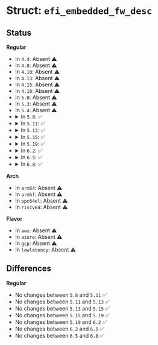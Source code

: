 # Struct: <code>efi_embedded_fw_desc</code>

## Status
<b>Regular</b>
<ul>
<li>
In <code>4.4</code>: Absent ⚠️
</li>
<li>
In <code>4.8</code>: Absent ⚠️
</li>
<li>
In <code>4.10</code>: Absent ⚠️
</li>
<li>
In <code>4.13</code>: Absent ⚠️
</li>
<li>
In <code>4.15</code>: Absent ⚠️
</li>
<li>
In <code>4.18</code>: Absent ⚠️
</li>
<li>
In <code>5.0</code>: Absent ⚠️
</li>
<li>
In <code>5.3</code>: Absent ⚠️
</li>
<li>
In <code>5.4</code>: Absent ⚠️
</li>
<li>
<details>
<summary>In <code>5.8</code>: ✅</summary>

```c
struct efi_embedded_fw_desc {
    const char *name;
    u8 prefix[8];
    u32 length;
    u8 sha256[32];
};
```
</details>
</li>
<li>
<details>
<summary>In <code>5.11</code>: ✅</summary>

```c
struct efi_embedded_fw_desc {
    const char *name;
    u8 prefix[8];
    u32 length;
    u8 sha256[32];
};
```
</details>
</li>
<li>
<details>
<summary>In <code>5.13</code>: ✅</summary>

```c
struct efi_embedded_fw_desc {
    const char *name;
    u8 prefix[8];
    u32 length;
    u8 sha256[32];
};
```
</details>
</li>
<li>
<details>
<summary>In <code>5.15</code>: ✅</summary>

```c
struct efi_embedded_fw_desc {
    const char *name;
    u8 prefix[8];
    u32 length;
    u8 sha256[32];
};
```
</details>
</li>
<li>
<details>
<summary>In <code>5.19</code>: ✅</summary>

```c
struct efi_embedded_fw_desc {
    const char *name;
    u8 prefix[8];
    u32 length;
    u8 sha256[32];
};
```
</details>
</li>
<li>
<details>
<summary>In <code>6.2</code>: ✅</summary>

```c
struct efi_embedded_fw_desc {
    const char *name;
    u8 prefix[8];
    u32 length;
    u8 sha256[32];
};
```
</details>
</li>
<li>
<details>
<summary>In <code>6.5</code>: ✅</summary>

```c
struct efi_embedded_fw_desc {
    const char *name;
    u8 prefix[8];
    u32 length;
    u8 sha256[32];
};
```
</details>
</li>
<li>
<details>
<summary>In <code>6.8</code>: ✅</summary>

```c
struct efi_embedded_fw_desc {
    const char *name;
    u8 prefix[8];
    u32 length;
    u8 sha256[32];
};
```
</details>
</li>
</ul>
<b>Arch</b>
<ul>
<li>
In <code>arm64</code>: Absent ⚠️
</li>
<li>
In <code>armhf</code>: Absent ⚠️
</li>
<li>
In <code>ppc64el</code>: Absent ⚠️
</li>
<li>
In <code>riscv64</code>: Absent ⚠️
</li>
</ul>
<b>Flavor</b>
<ul>
<li>
In <code>aws</code>: Absent ⚠️
</li>
<li>
In <code>azure</code>: Absent ⚠️
</li>
<li>
In <code>gcp</code>: Absent ⚠️
</li>
<li>
In <code>lowlatency</code>: Absent ⚠️
</li>
</ul>

## Differences
<b>Regular</b>
<ul>
<li>
No changes between <code>5.8</code> and <code>5.11</code> ✅
</li>
<li>
No changes between <code>5.11</code> and <code>5.13</code> ✅
</li>
<li>
No changes between <code>5.13</code> and <code>5.15</code> ✅
</li>
<li>
No changes between <code>5.15</code> and <code>5.19</code> ✅
</li>
<li>
No changes between <code>5.19</code> and <code>6.2</code> ✅
</li>
<li>
No changes between <code>6.2</code> and <code>6.5</code> ✅
</li>
<li>
No changes between <code>6.5</code> and <code>6.8</code> ✅
</li>
</ul>
